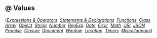 ## @ Values

(*[Expressions & Operators](Expressions.md)&nbsp;
[Statements & Declarations](Statements.md)&nbsp;
[Functions](Functions.md)&nbsp;
[Class](Class.md)&nbsp;
[Array](Array.md)&nbsp;
[Object](Object.md)&nbsp;
[String](String.md)&nbsp;
[Number](Number.md)&nbsp;
[RegExp](RegExp.md)&nbsp;
[Date](Date.md)&nbsp;
[Error](Error.md)&nbsp;
[Math](Math.md)&nbsp;
[URI](URI.md)&nbsp;
[JSON](JSON.md)&nbsp;
[Promise](Promise.md)&nbsp;
[Closure](Closure.md)&nbsp;
[Document](Document.md)&nbsp;
[Window](Window.md)&nbsp;
[Location](Location.md)&nbsp;
[Timers](Timers.md)&nbsp;
[Miscellaneous](Miscellaneous.md)*)

